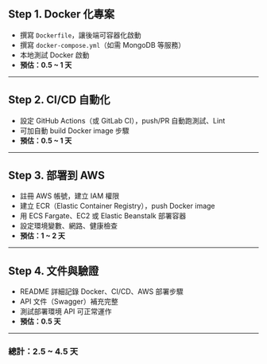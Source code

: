 
## Step 1. Docker 化專案
- 撰寫 `Dockerfile`，讓後端可容器化啟動
- 撰寫 `docker-compose.yml`（如需 MongoDB 等服務）
- 本地測試 Docker 啟動
- **預估：0.5 ~ 1 天**

---

## Step 2. CI/CD 自動化
- 設定 GitHub Actions（或 GitLab CI），push/PR 自動跑測試、Lint
- 可加自動 build Docker image 步驟
- **預估：0.5 ~ 1 天**

---

## Step 3. 部署到 AWS
- 註冊 AWS 帳號，建立 IAM 權限
- 建立 ECR（Elastic Container Registry），push Docker image
- 用 ECS Fargate、EC2 或 Elastic Beanstalk 部署容器
- 設定環境變數、網路、健康檢查
- **預估：1 ~ 2 天**

---

## Step 4. 文件與驗證
- README 詳細記錄 Docker、CI/CD、AWS 部署步驟
- API 文件（Swagger）補充完整
- 測試部署環境 API 可正常運作
- **預估：0.5 天**

---

### **總計：2.5 ~ 4.5 天**
